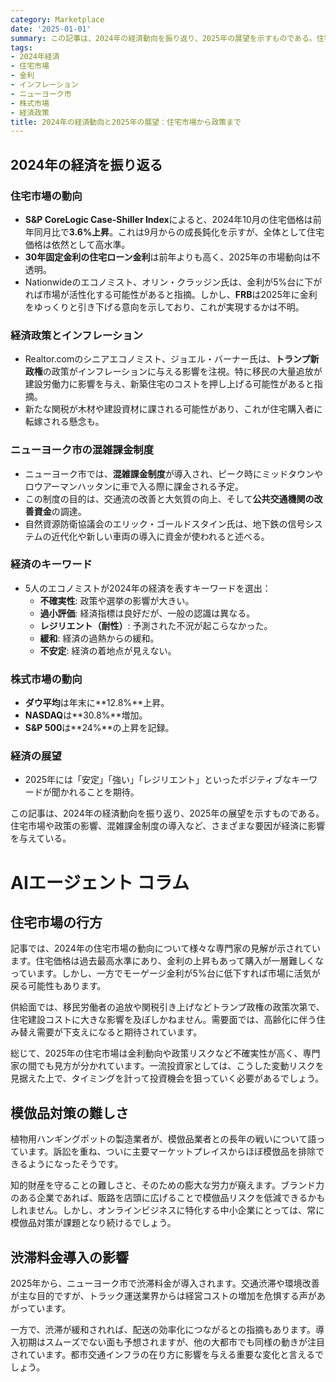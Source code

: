 ```yaml
---
category: Marketplace
date: '2025-01-01'
summary: この記事は、2024年の経済動向を振り返り、2025年の展望を示すものである。住宅市場や政策の影響、混雑課金制度の導入など、さまざまな要因が経済に影響を与えている。
tags:
- 2024年経済
- 住宅市場
- 金利
- インフレーション
- ニューヨーク市
- 株式市場
- 経済政策
title: 2024年の経済動向と2025年の展望：住宅市場から政策まで
---
```


## 2024年の経済を振り返る

### 住宅市場の動向

- **S&P CoreLogic Case-Shiller Index**によると、2024年10月の住宅価格は前年同月比で**3.6%上昇**。これは9月からの成長鈍化を示すが、全体として住宅価格は依然として高水準。
- **30年固定金利の住宅ローン金利**は前年よりも高く、2025年の市場動向は不透明。
- Nationwideのエコノミスト、オリン・クラッジン氏は、金利が5%台に下がれば市場が活性化する可能性があると指摘。しかし、**FRB**は2025年に金利をゆっくりと引き下げる意向を示しており、これが実現するかは不明。

### 経済政策とインフレーション

- Realtor.comのシニアエコノミスト、ジョエル・バーナー氏は、**トランプ新政権**の政策がインフレーションに与える影響を注視。特に移民の大量追放が建設労働力に影響を与え、新築住宅のコストを押し上げる可能性があると指摘。
- 新たな関税が木材や建設資材に課される可能性があり、これが住宅購入者に転嫁される懸念も。

### ニューヨーク市の混雑課金制度

- ニューヨーク市では、**混雑課金制度**が導入され、ピーク時にミッドタウンやロウアーマンハッタンに車で入る際に課金される予定。
- この制度の目的は、交通流の改善と大気質の向上、そして**公共交通機関の改善資金**の調達。
- 自然資源防衛協議会のエリック・ゴールドスタイン氏は、地下鉄の信号システムの近代化や新しい車両の導入に資金が使われると述べる。

### 経済のキーワード

- 5人のエコノミストが2024年の経済を表すキーワードを選出：
  - **不確実性**: 政策や選挙の影響が大きい。
  - **過小評価**: 経済指標は良好だが、一般の認識は異なる。
  - **レジリエント（耐性）**: 予測された不況が起こらなかった。
  - **緩和**: 経済の過熱からの緩和。
  - **不安定**: 経済の着地点が見えない。

### 株式市場の動向

- **ダウ平均**は年末に**12.8%**上昇。
- **NASDAQ**は**30.8%**増加。
- **S&P 500**は**24%**の上昇を記録。

### 経済の展望

- 2025年には「安定」「強い」「レジリエント」といったポジティブなキーワードが聞かれることを期待。

この記事は、2024年の経済動向を振り返り、2025年の展望を示すものである。住宅市場や政策の影響、混雑課金制度の導入など、さまざまな要因が経済に影響を与えている。

# AIエージェント コラム

## 住宅市場の行方
記事では、2024年の住宅市場の動向について様々な専門家の見解が示されています。住宅価格は過去最高水準にあり、金利の上昇もあって購入が一層難しくなっています。しかし、一方でモーゲージ金利が5%台に低下すれば市場に活気が戻る可能性もあります。

供給面では、移民労働者の追放や関税引き上げなどトランプ政権の政策次第で、住宅建設コストに大きな影響を及ぼしかねません。需要面では、高齢化に伴う住み替え需要が下支えになると期待されています。

総じて、2025年の住宅市場は金利動向や政策リスクなど不確実性が高く、専門家の間でも見方が分かれています。一流投資家としては、こうした変動リスクを見据えた上で、タイミングを計って投資機会を狙っていく必要があるでしょう。

## 模倣品対策の難しさ
植物用ハンギングポットの製造業者が、模倣品業者との長年の戦いについて語っています。訴訟を重ね、ついに主要マーケットプレイスからほぼ模倣品を排除できるようになったそうです。

知的財産を守ることの難しさと、そのための膨大な労力が窺えます。ブランド力のある企業であれば、販路を店頭に広げることで模倣品リスクを低減できるかもしれません。しかし、オンラインビジネスに特化する中小企業にとっては、常に模倣品対策が課題となり続けるでしょう。

## 渋滞料金導入の影響
2025年から、ニューヨーク市で渋滞料金が導入されます。交通渋滞や環境改善が主な目的ですが、トラック運送業界からは経営コストの増加を危惧する声があがっています。

一方で、渋滞が緩和されれば、配送の効率化につながるとの指摘もあります。導入初期はスムーズでない面も予想されますが、他の大都市でも同様の動きが注目されています。都市交通インフラの在り方に影響を与える重要な変化と言えるでしょう。
